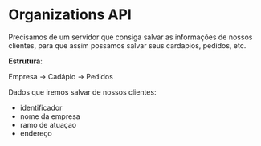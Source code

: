 # Organizations API

Precisamos de um servidor que consiga salvar as informações de nossos clientes, para que assim possamos salvar seus cardapios, pedidos, etc.

**Estrutura**:

Empresa -> Cadápio -> Pedidos

Dados que iremos salvar de nossos clientes:

- identificador
- nome da empresa
- ramo de atuaçao
- endereço
